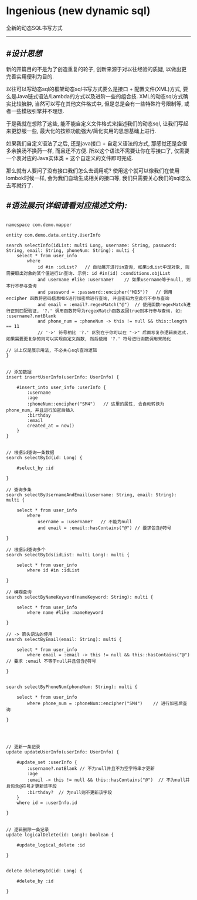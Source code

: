 # Ingenious (new dynamic sql)

全新的动态SQL书写方式

---

## _#设计思想_

新的开篇目的不是为了创造重复的轮子, 创新来源于对以往经验的质疑, 以做出更完善实用便利为目的.

以往可以写动态sql的框架动态sql书写方式要么是接口 + 配置文件(XML)方式, 要么是Java链式语法/Lambda的方式以及进阶一些的组合技.
XML的动态sql方式确实比较臃肿, 当然可以写在其他文件格式中, 但是总是会有一些特殊符号限制等, 或者一些模板引擎并不理想.

于是我就在想除了这些, 能不能自定义文件格式来描述我们的动态sql, 让我们写起来更舒服一些, 最大化的按照功能强大/简化实用的思想基础上进行.

如果我们自定义语法了之后, 还是java接口 + 自定义语法的方式, 那感觉还是会很多余换汤不换药一样, 而且还不方便.
所以这个语法不需要让你在写接口了, 仅需要一个表对应的Java实体类 + 这个自定义的文件即可完成.

那么就有人要问了没有接口我们怎么去调用呢? 使用这个就可以像我们在使用lombok时候一样, 会为我们自动生成相关的接口等, 我们只需要关心我们的sql怎么去写就行了.

## _#语法展示(详细请看对应描述文件):_

```text

namespace com.demo.mapper

entity com.demo.data.entity.UserInfo

search selectInfo(idList: multi Long, username: String, password: String, email: String, phoneNum: String): multi {
    select * from user_info
        where
            id #in :idList?   // 自动展开进行in查询, 如果idList中是对象, 则需要取出对象的某个值进行in查询. 示例: id #in(id) :conditions.objList
            and username #like :username?    // 如果username等于null, 则本行不参与查询
            and password = :password::encipher("MD5")?   // 调用 encipher 函数将密码信息MD5进行加密后进行查询, 并且密码为空此行不参与查询
            and email = :email?.regexMatch("@")  // 使用函数regexMatch进行正则匹配验证, '?.' 调用函数符号为regexMatch函数返回true则本行参与查询. 如: :username?.notBlank
            and phone_num = :phoneNum -> this != null && this::length == 11
            // '->' 符号相比 '?.' 区别在于你可以在 "->" 后面写复杂逻辑表达式. 如果需要更复杂的则可以实现自定义函数, 然后使用 '?.' 符号进行函数调用来简化
            
// 以上仅是展示用法, 不必关心sql查询逻辑
}


// 添加数据
insert insertUserInfo(userInfo: UserInfo) {
    
    #insert_into user_info :userInfo {
        :username  
        :age
        :phoneNum::encipher("SM4")   // 这里的属性, 会自动转换为 phone_num, 并且进行加密后插入
        :birthday
        :email
        created_at = now()
    }
}


// 根据id查询一条数据
search selectById(id: Long) {

    #select_by :id
    
}

// 查询多条
search selectByUsernameAndEmail(username: String, email: String): multi {

    select * from user_info
        where
            username = :username?   // 不能为null
            and email = :email::hasContains("@") // 要求包含@符号
            
}

// 根据id查询多个 
search selectByIds(idList: multi Long): multi {
    
    select * from user_info
        where id #in :idList
        
}

// 模糊查询
search selectByNameKeyword(nameKeyword: String): multi {
    
    select * from user_info
        where name #like :nameKeyword
    
}

// -> 箭头语法的使用
search selectByEmail(email: String): multi {
    
    select * from user_info
        where email = :email -> this != null && this::hasContains("@")    // 要求 :email 不等于null并且包含@符号

}


search selectByPhoneNum(phoneNum: String): multi {
    
    select * from user_info
        where phone_num = :phoneNum::encipher("SM4")    // 进行加密后查询
   
}




// 更新一条记录
update updateUserInfo(userInfo: UserInfo) {

    #update_set :userInfo {
        :username?.notBlank // 不为null并且不为空字符串才更新
        :age
        :email -> this != null && this::hasContains("@")  // 不为null并且包含@符号才更新该字段
        :birthday?  // 为null则不更新该字段
    }
    where id = :userInfo.id
    
}


// 逻辑删除一条记录
update logicalDelete(id: Long): boolean {

    #update_logical_delete :id
    
}


delete deleteById(id: Long) {

    #delete_by :id
    
}


```